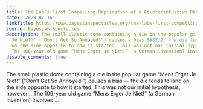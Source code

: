 ```yaml
---
title: The Lab’s First Compelling Replication of a Counterintuitive Result
date: '2020-07-16'
linkTitle: https://www.bayesianspectacles.org/the-labs-first-compelling-replication-of-a-counterintuitive-result/
source: Bayesian Spectacles
description: The small plastic dome containing a die in the popular game “Mens Erger
  Je Niet!” (“Don’t Get So Annoyed!”) causes a bias &#8212; the die tends to land
  on the side opposite to how it started. This was not our initial hypothesis, however&#8230;
  The 106-year old game “Mens Erger Je Niet!” (a German invention) involves ...
disable_comments: true
---
```

The small plastic dome containing a die in the popular game “Mens Erger Je Niet!” (“Don’t Get So Annoyed!”) causes a bias &#8212; the die tends to land on the side opposite to how it started. This was not our initial hypothesis, however&#8230; The 106-year old game “Mens Erger Je Niet!” (a German invention) involves ...